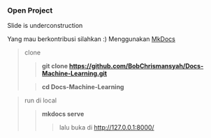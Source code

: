 ### Open Project

Slide is underconstruction

Yang mau berkontribusi silahkan :)
Menggunakan [MkDocs](www.mkdocs.org/)
>clone
>> **git clone https://github.com/BobChrismansyah/Docs-Machine-Learning.git**
>
>
>> **cd Docs-Machine-Learning**

>run di local
>> **mkdocs serve**
>>> lalu buka di http://127.0.0.1:8000/
